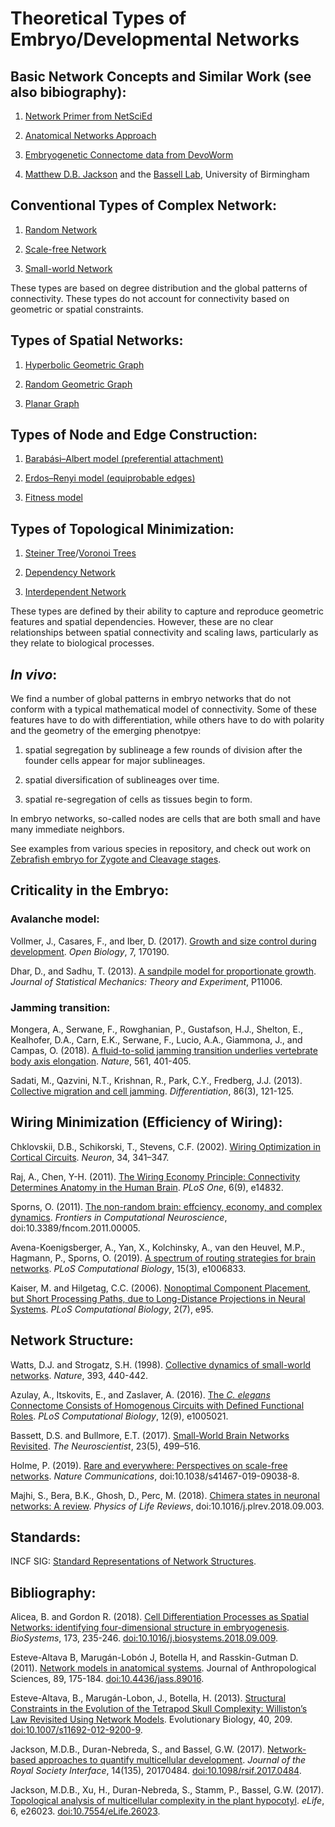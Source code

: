 # Theoretical Types of Embryo/Developmental Networks  

## Basic Network Concepts and Similar Work (see also bibiography):  
1. [Network Primer from NetSciEd](https://sites.google.com/a/binghamton.edu/netscied/teaching-learning/network-concepts)  

2. [Anatomical Networks Approach](https://anatomicalnetworks.com/)  

3. [Embryogenetic Connectome data from DevoWorm](https://github.com/devoworm/embryogenetic-connectome)  

4. [Matthew D.B. Jackson](https://www.researchgate.net/profile/Matthew_Jackson22) and the [Bassell Lab](http://www.georgebassellab.com/datasets/), University of Birmingham

## Conventional Types of Complex Network:  
1. [Random Network](https://en.wikipedia.org/wiki/Random_graph)  

2. [Scale-free Network](https://en.wikipedia.org/wiki/Scale-free_network)  

3. [Small-world Network](https://en.wikipedia.org/wiki/Small-world_network)  

These types are based on degree distribution and the global patterns of connectivity. These types do not account for connectivity based on geometric or spatial constraints.  

## Types of Spatial Networks:  
1. [Hyperbolic Geometric Graph](https://en.wikipedia.org/wiki/Hyperbolic_geometric_graph)  

2. [Random Geometric Graph](https://en.wikipedia.org/wiki/Random_geometric_graph)  

3. [Planar Graph](https://en.wikipedia.org/wiki/Planar_graph)  

## Types of Node and Edge Construction:  
1. [Barabási–Albert model (preferential attachment)](https://en.wikipedia.org/wiki/Barab%C3%A1si%E2%80%93Albert_model)  

2. [Erdos–Renyi model (equiprobable edges)](https://en.wikipedia.org/wiki/Erd%C5%91s%E2%80%93R%C3%A9nyi_model)  

3. [Fitness model](https://en.wikipedia.org/wiki/Fitness_model_(network_theory))  

## Types of Topological Minimization:  
1. [Steiner Tree](https://en.wikipedia.org/wiki/Steiner_tree_problem)/[Voronoi Trees](https://en.wikipedia.org/wiki/Voronoi_diagram)

2. [Dependency Network](https://en.wikipedia.org/wiki/Dependency_network)  

3. [Interdependent Network](https://en.wikipedia.org/wiki/Interdependent_networks)  

These types are defined by their ability to capture and reproduce geometric features and spatial dependencies. However, these are no clear relationships between spatial connectivity and scaling laws, particularly as they relate to biological processes.  

## _In vivo_:   
We find a number of global patterns in embryo networks that do not conform with a typical mathematical model of connectivity. Some of these features have to do with differentiation, while others have to do with polarity and the geometry of the emerging phenotpye:  

1) spatial segregation by sublineage a few rounds of division after the founder cells appear for major sublineages. 

2) spatial diversification of sublineages over time.

3) spatial re-segregation of cells as tissues begin to form.

In embryo networks, so-called nodes are cells that are both small and have many immediate neighbors.  

See examples from various species in repository, and check out work on [Zebrafish embryo for Zygote and Cleavage stages](https://github.com/devoworm/zebrafish-embryo).  

## Criticality in the Embryo:  

### Avalanche model:  
Vollmer, J., Casares, F., and Iber, D. (2017). [Growth and size control during development](https://www.ncbi.nlm.nih.gov/pmc/articles/PMC5717347/). _Open Biology_, 7, 170190.  

Dhar, D., and Sadhu, T. (2013). [A sandpile model for proportionate growth](https://iopscience.iop.org/article/10.1088/1742-5468/2013/11/P11006). _Journal of Statistical Mechanics: Theory and Experiment_, P11006.  

### Jamming transition:  
Mongera, A., Serwane, F., Rowghanian, P., Gustafson, H.J., Shelton, E., Kealhofer, D.A., Carn, E.K., Serwane, F., Lucio, A.A., Giammona, J., and Campas, O. (2018). [A fluid-to-solid jamming transition underlies vertebrate body axis elongation](https://www.nature.com/articles/s41586-018-0479-2). _Nature_, 561, 401-405.  

Sadati, M., Qazvini, N.T., Krishnan, R., Park, C.Y., Fredberg, J.J. (2013). [Collective migration and cell jamming](https://www.sciencedirect.com/science/article/pii/S0301468113000170). _Differentiation_, 86(3), 121-125.  

## Wiring Minimization (Efficiency of Wiring):

Chklovskii, D.B., Schikorski, T., Stevens, C.F. (2002). [Wiring Optimization in Cortical Circuits](https://www.sciencedirect.com/science/article/pii/S0896627302006797). _Neuron_, 34, 341–347.  

Raj, A., Chen, Y-H. (2011). [The Wiring Economy Principle: Connectivity Determines Anatomy in the Human Brain](https://journals.plos.org/plosone/article?id=10.1371/journal.pone.0014832). _PLoS One_, 6(9), e14832.  

Sporns, O. (2011). [The non-random brain: effciency, economy, and complex dynamics](https://www.frontiersin.org/articles/10.3389/fncom.2011.00005/full). _Frontiers in Computational Neuroscience_, doi:10.3389/fncom.2011.00005.  

Avena-Koenigsberger, A., Yan, X., Kolchinsky, A., van den Heuvel, M.P., Hagmann, P., Sporns, O. (2019). [A spectrum of routing strategies for brain networks](https://journals.plos.org/ploscompbiol/article/file?id=10.1371/journal.pcbi.1006833&type=printable). _PLoS Computational Biology_, 15(3), e1006833.  

Kaiser, M. and Hilgetag, C.C. (2006). [Nonoptimal Component Placement, but Short Processing Paths, due to Long-Distance
Projections in Neural Systems](https://journals.plos.org/ploscompbiol/article?id=10.1371/journal.pcbi.0020095). _PLoS Computational Biology_, 2(7), e95. 

## Network Structure:
Watts, D.J. and Strogatz, S.H. (1998). [Collective dynamics of small-world networks](https://www.nature.com/articles/30918). _Nature_, 393, 440-442.

Azulay, A., Itskovits, E., and Zaslaver, A. (2016). [The _C. elegans_ Connectome Consists of Homogenous Circuits with Defined Functional Roles](https://journals.plos.org/ploscompbiol/article?id=10.1371/journal.pcbi.1005021). _PLoS Computational Biology_, 12(9), e1005021.  

Bassett, D.S. and Bullmore, E.T. (2017). [Small-World Brain Networks Revisited](https://journals.sagepub.com/doi/full/10.1177/1073858416667720). _The Neuroscientist_, 23(5), 499–516.  

Holme, P. (2019). [Rare and everywhere: Perspectives on scale-free networks](https://doi.org/10.1038/s41467-019-09038-8). _Nature Communications_, doi:10.1038/s41467-019-09038-8.  

Majhi, S., Bera, B.K., Ghosh, D., Perc, M. (2018). [Chimera states in neuronal networks: A review](https://www.sciencedirect.com/science/article/pii/S1571064518301088). _Physics of Life Reviews_, doi:10.1016/j.plrev.2018.09.003.

## Standards:  
INCF SIG: [Standard Representations of Network Structures](https://www.incf.org/activities/standards-and-best-practices/incf-special-interest-groups/incf-sig-on-standardised).


## Bibliography:  
Alicea, B. and Gordon R. (2018). [Cell Differentiation Processes as Spatial Networks: identifying four-dimensional structure in embryogenesis](https://www.sciencedirect.com/science/article/pii/S030326471830220X?via%3Dihub). _BioSystems_, 173, 235-246. [doi:10.1016/j.biosystems.2018.09.009](https://www.sciencedirect.com/science/article/pii/S030326471830220X?via%3Dihub).  

Esteve-Altava B, Marugán-Lobón J, Botella H, and Rasskin-Gutman D. (2011). [Network models in anatomical systems](https://www.researchgate.net/publication/51632144_Network_Models_in_Anatomical_Systems). Journal of Anthropological Sciences, 89, 175-184. [doi:10.4436/jass.89016](https://www.researchgate.net/publication/51632144_Network_Models_in_Anatomical_Systems).  

Esteve-Altava, B., Marugán-Lobon, J., Botella, H. (2013). [Structural Constraints in the Evolution of the Tetrapod Skull Complexity: Williston’s Law Revisited Using Network Models](https://doi.org/10.1007/s11692-012-9200-9). Evolutionary Biology, 40, 209. [doi:10.1007/s11692-012-9200-9](https://doi.org/10.1007/s11692-012-9200-9).  

Jackson, M.D.B., Duran-Nebreda, S., and Bassel, G.W. (2017). [Network-based approaches to quantify multicellular development](https://royalsocietypublishing.org/doi/full/10.1098/rsif.2017.0484). _Journal of the Royal Society Interface_, 14(135), 20170484. [doi:10.1098/rsif.2017.0484](https://royalsocietypublishing.org/doi/full/10.1098/rsif.2017.0484).  

Jackson, M.D.B., Xu, H., Duran-Nebreda, S., Stamm, P., Bassel, G.W. (2017). [Topological analysis of multicellular complexity in the plant hypocotyl](https://elifesciences.org/articles/26023). _eLife_, 6, e26023. [doi:10.7554/eLife.26023](https://elifesciences.org/articles/26023).  
